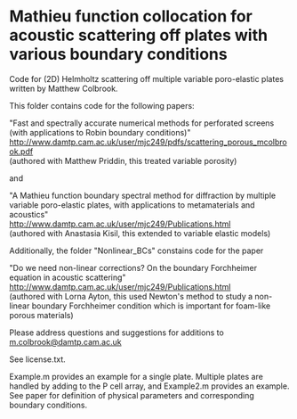 # Mathieu function collocation for acoustic scattering off plates with various boundary conditions
Code for (2D) Helmholtz scattering off multiple variable poro-elastic plates written by Matthew Colbrook.

This folder contains code for the following papers:

"Fast and spectrally accurate numerical methods for perforated screens (with applications to Robin boundary conditions)"<br/>
http://www.damtp.cam.ac.uk/user/mjc249/pdfs/scattering_porous_mcolbrook.pdf<br/>
(authored with Matthew Priddin, this treated variable porosity)

and

"A Mathieu function boundary spectral method for diffraction by multiple variable poro-elastic plates, with applications to metamaterials and acoustics"<br/>
http://www.damtp.cam.ac.uk/user/mjc249/Publications.html<br/>
(authored with Anastasia Kisil, this extended to variable elastic models)

Additionally, the folder "Nonlinear_BCs" constains code for the paper

"Do we need non-linear corrections? On the boundary Forchheimer equation in acoustic scattering"<br/>
http://www.damtp.cam.ac.uk/user/mjc249/Publications.html<br/>
(authored with Lorna Ayton, this used Newton's method to study a non-linear boundary Forchheimer condition which is important for foam-like porous materials)

Please address questions and suggestions for additions to m.colbrook@damtp.cam.ac.uk

See license.txt.

Example.m provides an example for a single plate. Multiple plates are handled by adding to the P cell array, and Example2.m provides an example. See paper for definition of physical parameters and corresponding boundary conditions.
